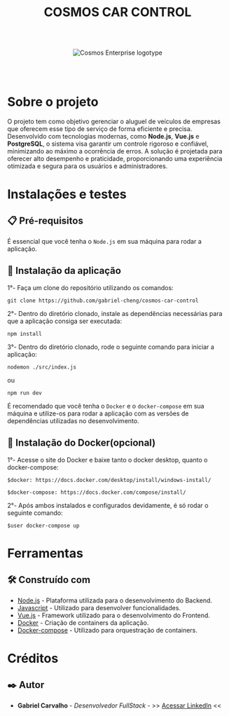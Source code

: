 <h1 align="center">COSMOS CAR CONTROL</h1>

<br><br>

<p align="center">
  <img src="https://cosmosenterprise.vercel.app/assets/images/logo/logotipo-800x375_white.png" alt="Cosmos Enterprise logotype">
</p>

<br><br>

# Sobre o projeto

O projeto tem como objetivo gerenciar o aluguel de veículos de empresas que oferecem esse tipo de serviço de forma eficiente e precisa. Desenvolvido com tecnologias modernas, como **Node.js**, **Vue.js** e **PostgreSQL**, o sistema visa garantir um controle rigoroso e confiável, minimizando ao máximo a ocorrência de erros. A solução é projetada para oferecer alto desempenho e praticidade, proporcionando uma experiência otimizada e segura para os usuários e administradores.

# Instalações e testes

## 📋 Pré-requisitos

É essencial que você tenha o ```Node.js``` em sua máquina para rodar a aplicação.

## 🔧 Instalação da aplicação

1°- Faça um clone do repositório utilizando os comandos:
```
git clone https://github.com/gabriel-cheng/cosmos-car-control
```

2°- Dentro do diretório clonado, instale as dependências necessárias para que a aplicação consiga ser executada:
```
npm install
```
3°- Dentro do diretório clonado, rode o seguinte comando para iniciar a aplicação:
```
nodemon ./src/index.js
```
ou
```
npm run dev
```

É recomendado que você tenha o ```Docker``` e o ```docker-compose``` em sua máquina e utilize-os para rodar a aplicação com as versões de dependências utilizadas no desenvolvimento.

## 🔧 Instalação do Docker(opcional)

1°- Acesse o site do Docker e baixe tanto o docker desktop, quanto o docker-compose:
```
$docker: https://docs.docker.com/desktop/install/windows-install/
```
```
$docker-compose: https://docs.docker.com/compose/install/
```

2°- Após ambos instalados e configurados devidamente, é só rodar o seguinte comando:
```
$user docker-compose up
```

# Ferramentas

## 🛠️ Construído com

* [Node.js](https://nodejs.org/en/) - Plataforma utilizada para o desenvolvimento do Backend.
* [Javascript](https://developer.mozilla.org/pt-BR/docs/Web/JavaScript) - Utilizado para desenvolver funcionalidades.
* [Vue.js](https://vuejs.org/) - Framework utilizado para o desenvolvimento do Frontend.
* [Docker](https://www.docker.com/) - Criação de containers da aplicação.
* [Docker-compose](https://docs.docker.com/compose/) - Utilizado para orquestração de containers.

# Créditos

## ✒️ Autor

* **Gabriel Carvalho** - *Desenvolvedor FullStack* - >> [Acessar LinkedIn](https://linkedin.com/in/gabriel-henrique-ita) <<
